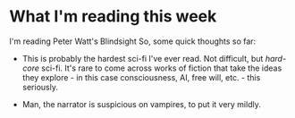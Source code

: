 
# What I'm reading this week

I'm reading Peter Watt's Blindsight
So, some quick thoughts so far:
 - This is probably the hardest sci-fi I've ever read. Not difficult, but _hard-core_ sci-fi. It's rare to come across works of fiction that take the ideas they explore - in this case consciousness, AI, free will, etc. - this seriously.

 - Man, the narrator is suspicious on vampires, to put it very mildly.
